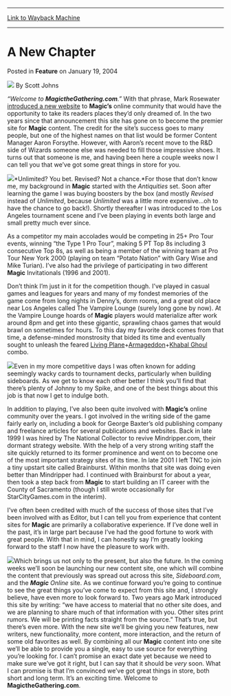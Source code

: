 
---
[Link to Wayback Machine](https://web.archive.org/web/20210429030715/https://magic.wizards.com/en/articles/archive/feature/new-chapter-2004-01-19)

[_metadata_:author]:- "Scott Johns"
[_metadata_:description]:- "“Welcome to MagictheGathering.com.” With that phrase, Mark Rosewater introduced a new website to Magic’s online community that would have the opportunity to take its readers places they’d only dreamed of. In the two years since that announcement this site has gone on to become the premier site for Magic content. The credit for the site’s success goes to many people, but one of"
[_metadata_:generator]:- "Drupal 7 (http://drupal.org)"
[_metadata_:publish_date]:- "2004-01-19"
[_metadata_:title]:- "A New Chapter"
[_metadata_:wayback_capture_timestamp]:- "2021-04-29 03:07:15+00:00"
[_metadata_:wayback_raw_url]:- "https://web.archive.org/web/20210429030715id_/https://magic.wizards.com/en/articles/archive/feature/new-chapter-2004-01-19"
[_metadata_:wayback_url]:- "https://magic.wizards.com/en/articles/archive/feature/new-chapter-2004-01-19"
---


A New Chapter
=============



 Posted in **Feature**
 on January 19, 2004 






![](https://media.magic.wizards.com/styles/auth_small/public/images/person/authorpic_scottjohns.jpg)
By Scott Johns











*“Welcome to **MagictheGathering.com**.”* With that phrase, Mark Rosewater [introduced a new website](/en/articles/archive/beginning-2002-01-02-0) to **Magic’s** online community that would have the opportunity to take its readers places they’d only dreamed of. In the two years since that announcement this site has gone on to become the premier site for **Magic** content. The credit for the site’s success goes to many people, but one of the highest names on that list would be former Content Manager Aaron Forsythe. However, with Aaron’s recent move to the R&D side of Wizards someone else was needed to fill those impressive shoes. It turns out that someone is me, and having been here a couple weeks now I can tell you that we’ve got some great things in store for you. 

![](https://media.magic.wizards.com/image_legacy_migration/magic/images/mtgcom/fcpics/features/192_moxes.jpg)*Unlimited? You bet. Revised? Not a chance.*For those that don’t know me, my background in **Magic** started with the *Antiquities* set. Soon after learning the game I was buying boosters by the box (and mostly *Revised* instead of *Unlimited*, because *Unlimited* was a little more expensive…oh to have the chance to go back!). Shortly thereafter I was introduced to the Los Angeles tournament scene and I’ve been playing in events both large and small pretty much ever since.

As a competitor my main accolades would be competing in 25+ Pro Tour events, winning “the Type 1 Pro Tour”, making 5 PT Top 8s including 3 consecutive Top 8s, as well as being a member of the winning team at Pro Tour New York 2000 (playing on team “Potato Nation” with Gary Wise and Mike Turian). I’ve also had the privilege of participating in two different **Magic** Invitationals (1996 and 2001). 

Don’t think I’m just in it for the competition though. I’ve played in casual games and leagues for years and many of my fondest memories of the game come from long nights in Denny’s, dorm rooms, and a great old place near Los Angeles called The Vampire Lounge (surely long gone by now). At the Vampire Lounge hoards of **Magic** players would materialize after work around 8pm and get into these gigantic, sprawling chaos games that would brawl on sometimes for hours. To this day my favorite deck comes from that time, a defense-minded monstrosity that bided its time and eventually sought to unleash the feared [Living Plane](http://gatherer.wizards.com/Pages/Card/Details.aspx?name=Living+Plane)+[Armageddon](http://gatherer.wizards.com/Pages/Card/Details.aspx?name=Armageddon)+[Khabal Ghoul](http://gatherer.wizards.com/Pages/Card/Details.aspx?name=Khabal+Ghoul) combo. 

![](https://media.magic.wizards.com/image_legacy_migration/magic/images/mtgcom/fcpics/features/192_combo.jpg)Even in my more competitive days I was often known for adding seemingly wacky cards to tournament decks, particularly when building sideboards. As we get to know each other better I think you’ll find that there’s plenty of Johnny to my Spike, and one of the best things about this job is that now I get to indulge both. 

In addition to playing, I’ve also been quite involved with **Magic’s** online community over the years. I got involved in the writing side of the game fairly early on, including a book for George Baxter’s old publishing company and freelance articles for several publications and websites. Back in late 1999 I was hired by The National Collector to revive Mindripper.com, their dormant strategy website. With the help of a very strong writing staff the site quickly returned to its former prominence and went on to become one of the most important strategy sites of its time. In late 2001 I left TNC to join a tiny upstart site called Brainburst. Within months that site was doing even better than Mindripper had. I continued with Brainburst for about a year, then took a step back from **Magic** to start building an IT career with the County of Sacramento (though I still wrote occasionally for StarCityGames.com in the interim). 

I’ve often been credited with much of the success of those sites that I’ve been involved with as Editor, but I can tell you from experience that content sites for **Magic** are primarily a collaborative experience. If I’ve done well in the past, it’s in large part because I’ve had the good fortune to work with great people. With that in mind, I can honestly say I’m greatly looking forward to the staff I now have the pleasure to work with. 

![](https://media.magic.wizards.com/image_legacy_migration/magic/images/mtgcom/fcpics/features/192_logos.jpg)Which brings us not only to the present, but also the future. In the coming weeks we’ll soon be launching our new content site, one which will combine the content that previously was spread out across this site, *Sideboard.com*, and the ***Magic** Online* site. As we continue forward you’re going to continue to see the great things you’ve come to expect from this site and, I strongly believe, have even more to look forward to. Two years ago Mark introduced this site by writing: “we have access to material that no other site does, and we are planning to share much of that information with you. Other sites print rumors. We will be printing facts straight from the source.” That’s true, but there’s even more. With the new site we’ll be giving you new features, new writers, new functionality, more content, more interaction, and the return of some old favorites as well. By combining all our **Magic** content into one site we’ll be able to provide you a single, easy to use source for everything you’re looking for. I can’t promise an exact date yet because we need to make sure we’ve got it right, but I can say that it should be *very* soon. What I can promise is that I’m convinced we’ve got great things in store, both short and long term. It’s an exciting time. Welcome to **MagictheGathering.com**. 







